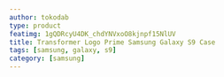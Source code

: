 ```yaml
---
author: tokodab
type: product
featimg: 1gQDRcyU4DK_chdYNVxoO8kjnpf15NlUV
title: Transformer Logo Prime Samsung Galaxy S9 Case
tags: [samsung, galaxy, s9]
category: [samsung]
---
```

